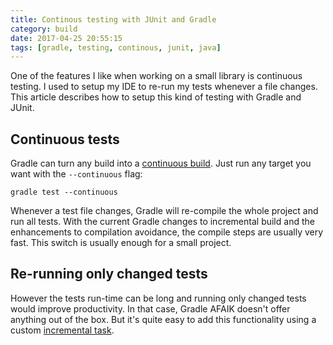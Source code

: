 ```yaml
---
title: Continous testing with JUnit and Gradle
category: build
date: 2017-04-25 20:55:15
tags: [gradle, testing, continous, junit, java]
---
```


One of the features I like when working on a small library is continuous testing. I used to setup my IDE to re-run my tests whenever a file changes. This article describes how to setup this kind of testing with Gradle and JUnit.

## Continuous tests

Gradle can turn any build into a [continuous build](https://docs.gradle.org/current/userguide/continuous_build.html). Just run any target you want with the `--continuous` flag:

```
gradle test --continuous
```

Whenever a test file changes, Gradle will re-compile the whole project and run all tests. With the current Gradle changes to incremental build and the enhancements to compilation avoidance, the compile steps are usually very fast. This switch is usually enough for a small project.

## Re-running only changed tests

However the tests run-time can be long and running only changed tests would improve productivity. In that case, Gradle AFAIK doesn't offer anything out of the box. But it's quite easy to add this functionality using a custom [incremental task](https://docs.gradle.org/current/userguide/custom_tasks.html#sec:implementing_an_incremental_task).